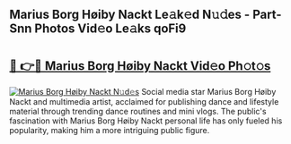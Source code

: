 ## Marius Borg Høiby Nackt Le𝚊k𝚎d N𝚞𝚍es - Part-Snn Photos Vid𝚎o Le𝚊ks qoFi9

# <h2><a href="http://fb3edj.evod.top/?m=Marius+Borg+H%c3%b8iby+Nackt">🔗 👉🔴 Marius Borg Høiby Nackt Vid𝚎o Ph𝚘t𝚘s</a></h2>

[![Marius Borg Høiby Nackt N𝚞d𝚎s](https://i.imgur.com/8V9OHl7.gif)](http://fb3edj.evod.top/?m=Marius+Borg+H%c3%b8iby+Nackt)
Social media star Marius Borg Høiby Nackt and multimedia artist, acclaimed for publishing dance and lifestyle material through trending dance routines and mini vlogs. The public's fascination with Marius Borg Høiby Nackt personal life has only fueled his popularity, making him a more intriguing public figure. 
